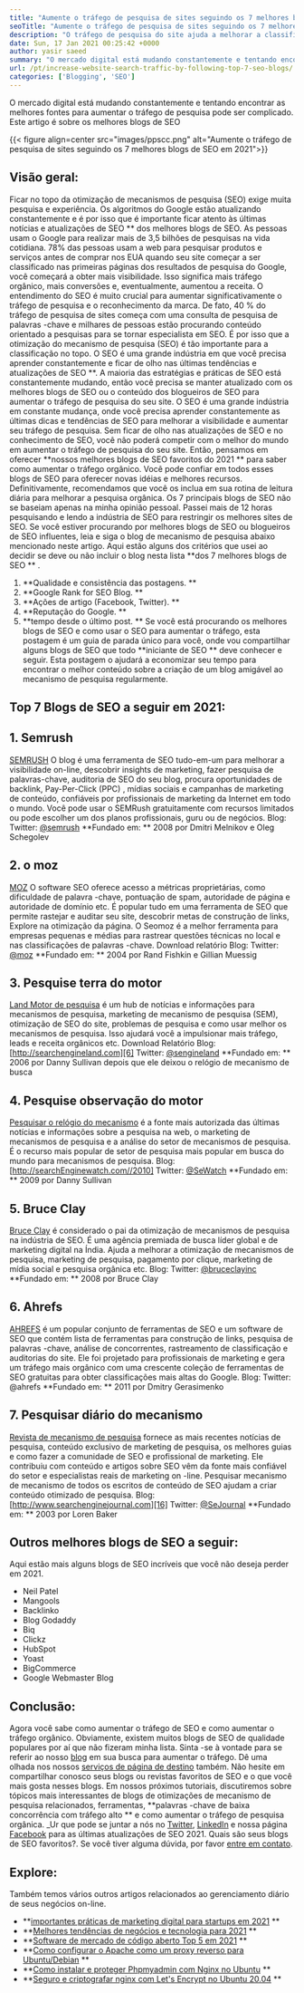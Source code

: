 ```yaml
---
title: "Aumente o tráfego de pesquisa de sites seguindo os 7 melhores blogs de SEO" 
seoTitle: "Aumente o tráfego de pesquisa de sites seguindo os 7 melhores blogs de SEO" 
description: "O tráfego de pesquisa do site ajuda a melhorar a classificação e é um importante fator de crescimento dos negócios. Este artigo é sobre como aumentar o tráfego de pesquisa de sites?" 
date: Sun, 17 Jan 2021 00:25:42 +0000
author: yasir saeed
summary: "O mercado digital está mudando constantemente e tentando encontrar as melhores fontes para aumentar o tráfego de pesquisa pode ser complicado. Este artigo é sobre os melhores blogs de SEO" 
url: /pt/increase-website-search-traffic-by-following-top-7-seo-blogs/
categories: ['Blogging', 'SEO']
---
```


O mercado digital está mudando constantemente e tentando encontrar as melhores fontes para aumentar o tráfego de pesquisa pode ser complicado. Este artigo é sobre os melhores blogs de SEO

{{< figure align=center src="images/ppscc.png" alt="Aumente o tráfego de pesquisa de sites seguindo os 7 melhores blogs de SEO em 2021">}}


## Visão geral:
Ficar no topo da otimização de mecanismos de pesquisa (SEO) exige muita pesquisa e experiência. Os algoritmos do Google estão atualizando constantemente e é por isso que é importante ficar atento às últimas notícias e atualizações de SEO ** dos melhores blogs de SEO. As pessoas usam o Google para realizar mais de 3,5 bilhões de pesquisas na vida cotidiana. 78% das pessoas usam a web para pesquisar produtos e serviços antes de comprar nos EUA quando seu site começar a ser classificado nas primeiras páginas dos resultados de pesquisa do Google, você começará a obter mais visibilidade. Isso significa mais tráfego orgânico, mais conversões e, eventualmente, aumentou a receita.
O entendimento do SEO é muito crucial para aumentar significativamente o tráfego de pesquisa e o reconhecimento da marca. De fato, 40 % do tráfego de pesquisa de sites começa com uma consulta de pesquisa de palavras -chave e milhares de pessoas estão procurando conteúdo orientado a pesquisas para se tornar especialista em SEO. É por isso que a otimização do mecanismo de pesquisa (SEO) é tão importante para a classificação no topo. O SEO é uma grande indústria em que você precisa aprender constantemente e ficar de olho nas últimas tendências e atualizações de SEO **. A maioria das estratégias e práticas de SEO está constantemente mudando, então você precisa se manter atualizado com os melhores blogs de SEO ou o conteúdo dos blogueiros de SEO para aumentar o tráfego de pesquisa do seu site.
O SEO é uma grande indústria em constante mudança, onde você precisa aprender constantemente as últimas dicas e tendências de SEO para melhorar a visibilidade e aumentar seu tráfego de pesquisa. Sem ficar de olho nas atualizações de SEO e no conhecimento de SEO, você não poderá competir com o melhor do mundo em aumentar o tráfego de pesquisa do seu site. Então, pensamos em oferecer  **nossos melhores blogs de SEO favoritos do 2021 **  para saber como aumentar o tráfego orgânico. Você pode confiar em todos esses blogs de SEO para oferecer novas idéias e melhores recursos. Definitivamente, recomendamos que você os inclua em sua rotina de leitura diária para melhorar a pesquisa orgânica. Os 7 principais blogs de SEO não se baseiam apenas na minha opinião pessoal. Passei mais de 12 horas pesquisando e lendo a indústria de SEO para restringir os melhores sites de SEO. Se você estiver procurando por melhores blogs de SEO ou blogueiros de SEO influentes, leia e siga o blog de mecanismo de pesquisa abaixo mencionado neste artigo.
Aqui estão alguns dos critérios que usei ao decidir se deve ou não incluir o blog nesta lista  **dos 7 melhores blogs de SEO ** .
  1.  **Qualidade e consistência das postagens. ** 
  2.  **Google Rank for SEO Blog. ** 
  3.  **Ações de artigo (Facebook, Twitter). ** 
  4.  **Reputação do Google. ** 
  5.  **tempo desde o último post. ** 
Se você está procurando os melhores blogs de SEO e como usar o SEO para aumentar o tráfego, esta postagem é um guia de parada único para você, onde vou compartilhar alguns blogs de SEO que todo  **iniciante de SEO **  deve conhecer e seguir. Esta postagem o ajudará a economizar seu tempo para encontrar o melhor conteúdo sobre a criação de um blog amigável ao mecanismo de pesquisa regularmente.

## Top 7 Blogs de SEO a seguir em 2021:

## 1. Semrush
[SEMRUSH][1] O blog é uma ferramenta de SEO tudo-em-um para melhorar a visibilidade on-line, descobrir insights de marketing, fazer pesquisa de palavras-chave, auditoria de SEO do seu blog, procura oportunidades de backlink, Pay-Per-Click (PPC) , mídias sociais e campanhas de marketing de conteúdo, confiáveis ​​por profissionais de marketing da Internet em todo o mundo. Você pode usar o SEMRush gratuitamente com recursos limitados ou pode escolher um dos planos profissionais, guru ou de negócios.
Blog:
Twitter: [@semrush][2]
 **Fundado em: **  2008 por Dmitri Melnikov e Oleg Schegolev

## 2. o moz
[MOZ][3] O software SEO oferece acesso a métricas proprietárias, como dificuldade de palavra -chave, pontuação de spam, autoridade de página e autoridade de domínio etc. É popular tudo em uma ferramenta de SEO que permite rastejar e auditar seu site, descobrir metas de construção de links, Explore na otimização da página. O Seomoz é a melhor ferramenta para empresas pequenas e médias para rastrear questões técnicas no local e nas classificações de palavras -chave. Download relatório
Blog:
Twitter: [@moz][4]
 **Fundado em: **  2004 por Rand Fishkin e Gillian Muessig

## 3. Pesquise terra do motor
[Land Motor de pesquisa][5] é um hub de notícias e informações para mecanismos de pesquisa, marketing de mecanismo de pesquisa (SEM), otimização de SEO do site, problemas de pesquisa e como usar melhor os mecanismos de pesquisa. Isso ajudará você a impulsionar mais tráfego, leads e receita orgânicos etc. Download Relatório
Blog: [http://searchengineland.com][6]
Twitter: [@sengineland][7]
 **Fundado em: **  2006 por Danny Sullivan depois que ele deixou o relógio de mecanismo de busca

## 4. Pesquise observação do motor
[Pesquisar o relógio do mecanismo][8] é a fonte mais autorizada das últimas notícias e informações sobre a pesquisa na web, o marketing de mecanismos de pesquisa e a análise do setor de mecanismos de pesquisa. É o recurso mais popular de setor de pesquisa mais popular em busca do mundo para mecanismos de pesquisa.
Blog: [http://searchEnginewatch.com//2010]
Twitter: [@SeWatch][10]
 **Fundado em: **  2009 por Danny Sullivan

## 5. Bruce Clay
[Bruce Clay][11] é considerado o pai da otimização de mecanismos de pesquisa na indústria de SEO. É uma agência premiada de busca líder global e de marketing digital na Índia. Ajuda a melhorar a otimização de mecanismos de pesquisa, marketing de pesquisa, pagamento por clique, marketing de mídia social e pesquisa orgânica etc.
Blog:
Twitter: [@bruceclayinc][12]
 **Fundado em: **  2008 por Bruce Clay

## 6. Ahrefs
[AHREFS][13] é um popular conjunto de ferramentas de SEO e um software de SEO que contém lista de ferramentas para construção de links, pesquisa de palavras -chave, análise de concorrentes, rastreamento de classificação e auditorias do site. Ele foi projetado para profissionais de marketing e gera um tráfego mais orgânico com uma crescente coleção de ferramentas de SEO gratuitas para obter classificações mais altas do Google.
Blog: [][14]
Twitter: @ahrefs
 **Fundado em: **  2011 por Dmitry Gerasimenko

## 7. Pesquisar diário do mecanismo
[Revista de mecanismo de pesquisa][15] fornece as mais recentes notícias de pesquisa, conteúdo exclusivo de marketing de pesquisa, os melhores guias e como fazer a comunidade de SEO e profissional de marketing. Ele contribuiu com conteúdo e artigos sobre SEO vêm da fonte mais confiável do setor e especialistas reais de marketing on -line. Pesquisar mecanismo de mecanismo de todos os escritos de conteúdo de SEO ajudam a criar conteúdo otimizado de pesquisa.
Blog: [http://www.searchenginejournal.com][16]
Twitter: [@SeJournal][17]
 **Fundado em: **  2003 por Loren Baker

## Outros melhores blogs de SEO a seguir:
Aqui estão mais alguns blogs de SEO incríveis que você não deseja perder em 2021.
  * Neil Patel
  * Mangools
  * Backlinko
  * Blog Godaddy
  * Biq
  * Clickz
  * HubSpot
  * Yoast
  * BigCommerce
  * Google Webmaster Blog

## Conclusão:
Agora você sabe como aumentar o tráfego de SEO e como aumentar o tráfego orgânico. Obviamente, existem muitos blogs de SEO de qualidade populares por aí que não fizeram minha lista. Sinta -se à vontade para se referir ao nosso [blog][18] em sua busca para aumentar o tráfego. Dê uma olhada nos nossos [serviços de página de destino][19] também. Não hesite em compartilhar conosco seus blogs ou revistas favoritos de SEO e o que você mais gosta nesses blogs. Em nossos próximos tutoriais, discutiremos sobre tópicos mais interessantes de blogs de otimizações de mecanismo de pesquisa relacionados, ferramentas,  **palavras -chave de baixa concorrência com tráfego alto **  e como aumentar o tráfego de pesquisa orgânica.
_Ur que pode se juntar a nós no [Twitter][20], [LinkedIn][21] e nossa página [Facebook][22] para as últimas atualizações de SEO 2021. Quais são seus blogs de SEO favoritos?. Se você tiver alguma dúvida, por favor [entre em contato][23].

## Explore:
Também temos vários outros artigos relacionados ao gerenciamento diário de seus negócios on-line.
  * **[importantes práticas de marketing digital para startups em 2021][24] ** 
  * **[Melhores tendências de negócios e tecnologia para 2021][25] ** 
  * **[Software de mercado de código aberto Top 5 em 2021][26] ** 
  * **[Como configurar o Apache como um proxy reverso para Ubuntu/Debian][27] ** 
  * **[Como instalar e proteger Phpmyadmin com Nginx no Ubuntu][28] ** 
  * **[Seguro e criptografar nginx com Let's Encrypt no Ubuntu 20.04][29] ** 

  
[1]: https://www.semrush.com/blog/
[2]: https://twitter.com/semrush
[3]: http://moz.com/blog
[4]: https://twitter.com/moz
[5]: http://searchengineland.com
[6]: http://searchengineland.com/
[7]: https://twitter.com/sengineland
[8]: http://searchenginewatch.com/
[9]: https://searchenginewatch.com/
[10]: https://twitter.com/sewatch
[11]: http://www.bruceclay.com/blog
[12]: https://twitter.com/BruceClayInc
[13]: https://ahrefs.com/blog/
[14]: https://www.seoorganic.co.uk/blog/
[15]: http://www.searchenginejournal.com
[16]: http://www.searchenginejournal.com/
[17]: https://twitter.com/sejournal
[18]: https://blog.containerize.com/
[19]: https://products.containerize.com/
[20]: https://twitter.com/containerize_co
[21]: https://www.linkedin.com/company/containerize/
[22]: http://facebook.com/containerize
[23]: mailto:yasir.saeed@aspose.com
[24]: https://blog.containerize.com/marketing-automation/important-digital-marketing-practices-for-startups-in-2021/
[25]: https://blog.containerize.com/2021/04/23/best-business-and-technology-trends-in-2021-and-beyond/
[26]: https://blog.containerize.com/marketplace/top-5-open-source-marketplace-software-in-2021/
[27]: https://blog.containerize.com/web-server-solution-stack/how-to-configure-apache-as-a-reverse-proxy-for-ubuntudebian/
[28]: https://blog.containerize.com/web-server-solution-stack/how-to-install-and-secure-phpmyadmin-with-nginx-on-ubuntu/
[29]: https://blog.containerize.com/web-server-solution-stack/how-to-secure-nginx-with-letsencrypt-on-ubuntu-20-04/
